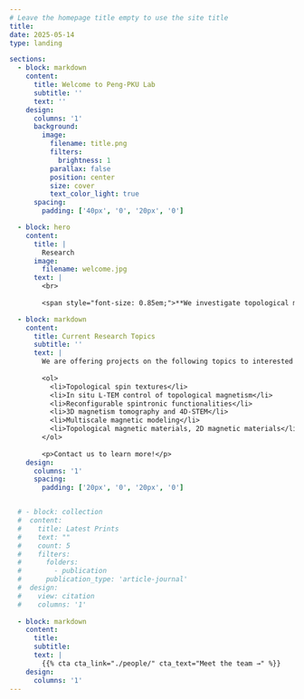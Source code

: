 ```yaml
---
# Leave the homepage title empty to use the site title
title:
date: 2025-05-14
type: landing

sections:
  - block: markdown
    content:
      title: Welcome to Peng-PKU Lab
      subtitle: ''
      text: ''
    design:
      columns: '1'
      background:
        image: 
          filename: title.png
          filters:
            brightness: 1
          parallax: false
          position: center
          size: cover
          text_color_light: true
      spacing:
        padding: ['40px', '0', '20px', '0']

  - block: hero
    content:
      title: |
        Research
      image:
        filename: welcome.jpg
      text: |
        <br>
        
        <span style="font-size: 0.85em;">**We investigate topological magnetism and novel spin textures**, focusing on the creation, control, and dynamics of skyrmions, antiskyrmions, and monopole-like structures under external stimuli. We are particularly interested in the three-dimensional reconstruction and mechanism of spin and lattice configurations, using in situ Lorentz TEM, electron tomography, and 4D-STEM, combined with micromagnetic simulations. Our goal is to advance the understanding of topological phase transitions and enable reconfigurable spintronic device concepts.</span>

  - block: markdown
    content:
      title: Current Research Topics
      subtitle: ''
      text: |
        We are offering projects on the following topics to interested students and post-doctoral researchers:
    
        <ol>
          <li>Topological spin textures</li>
          <li>In situ L-TEM control of topological magnetism</li>
          <li>Reconfigurable spintronic functionalities</li>
          <li>3D magnetism tomography and 4D-STEM</li>
          <li>Multiscale magnetic modeling</li>
          <li>Topological magnetic materials, 2D magnetic materials</li>
        </ol>
    
        <p>Contact us to learn more!</p>
    design:
      columns: '1'
      spacing:
        padding: ['20px', '0', '20px', '0']


  # - block: collection
  #  content:
  #    title: Latest Prints
  #    text: ""
  #    count: 5
  #    filters:
  #      folders:
  #        - publication
  #      publication_type: 'article-journal'
  #  design:
  #    view: citation
  #    columns: '1'
    
  - block: markdown
    content:
      title:
      subtitle:
      text: |
        {{% cta cta_link="./people/" cta_text="Meet the team →" %}}
    design:
      columns: '1'
---
```

